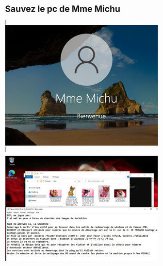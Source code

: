 # Sauvez le pc de Mme Michu

|![bvm](Mme-Michu.images/bvm.jpg) |

![ok-cr](Mme-Michu.images/ok-cr.jpg)
